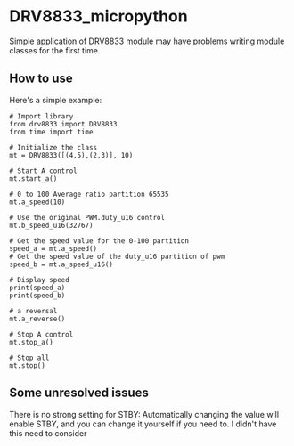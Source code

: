 # DRV8833_micropython
Simple application of DRV8833 module may have problems writing module classes for the first time.

## How to use
Here's a simple example:
```
# Import library
from drv8833 import DRV8833
from time import time

# Initialize the class
mt = DRV8833([(4,5),(2,3)], 10)

# Start A control
mt.start_a()

# 0 to 100 Average ratio partition 65535
mt.a_speed(10)

# Use the original PWM.duty_u16 control
mt.b_speed_u16(32767)

# Get the speed value for the 0-100 partition
speed_a = mt.a_speed()
# Get the speed value of the duty_u16 partition of pwm
speed_b = mt.a_speed_u16()

# Display speed
print(speed_a)
print(speed_b)

# a reversal
mt.a_reverse()

# Stop A control
mt.stop_a()

# Stop all
mt.stop()
```

## Some unresolved issues
There is no strong setting for STBY: Automatically changing the value will enable STBY, and you can change it yourself if you need to. I didn't have this need to consider